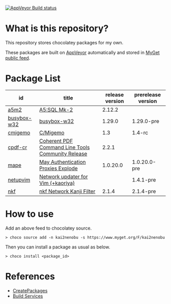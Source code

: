 [![AppVeyor Build status](https://ci.appveyor.com/api/projects/status/1vv03ri8bujes620/branch/master?svg=true)](https://ci.appveyor.com/project/kai2nenobu/chocolatey-packages/branch/master)

# What is this repository?

This repository stores chocolatey packages for my own.

These packages are built on [AppVeyor](https://www.appveyor.com/) automatically and stored in [MyGet public feed](https://www.myget.org/F/kai2nenobu).

# Package List

| id                         | title                                                                                  | release version | prerelease version |
|----------------------------|----------------------------------------------------------------------------------------|-----------------|--------------------|
| [a5m2](a5m2)               | [A5:SQL Mk-2](http://a5m2.mmatsubara.com/)                                             |          2.12.2 |                    |
| [busybox-w32](busybox-w32) | [busybox-w32](https://frippery.org/busybox/)                                           |          1.29.0 | 1.29.0-pre         |
| [cmigemo](cmigemo)         | [C/Migemo](https://github.com/koron/cmigemo)                                           |             1.3 | 1.4-rc             |
| [cpdf-cr](cpdf-cr)         | [Coherent PDF Command Line Tools Community Release](http://community.coherentpdf.com/) |           2.2.1 |                    |
| [mape](mape)               | [May Authentication Proxies Explode](https://github.com/ipponshimeji/MAPE)             |        1.0.20.0 | 1.0.20.0-pre       |
| [netupvim](netupvim)       | [Network updater for Vim (+kaoriya)](https://github.com/koron/netupvim)                |                 | 1.4.1-pre          |
| [nkf](nkf)                 | [nkf Network Kanji Filter](https://ja.osdn.net/projects/nkf/)                          |           2.1.4 | 2.1.4-pre          |

# How to use

Add an above feed to chocolatey source.

```
> choco source add -n kai2nenobu -s https://www.myget.org/F/kai2nenobu
```

Then you can install a package as usual as below.

```
> choco install <package_id>
```

# References

- [CreatePackages](https://chocolatey.org/docs/create-packages)
- [Build Services](https://docs.myget.org/docs/reference/build-services)
